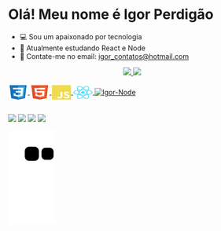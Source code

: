 # Olá! Meu nome é Igor Perdigão

- 💻 Sou um apaixonado por tecnologia
- 📖 Atualmente estudando React e Node
- 📧 Contate-me no email: igor_contatos@hotmail.com

<div align="center">
  <a href="https://github.com/Hashtag-Igor">
  <img height="180em" src="https://github-readme-stats.vercel.app/api?username=Hashtag-igor&show_icons=true&theme=dark&include_all_commits=true&count_private=true"/>
  <img height="180em" src="https://github-readme-stats.vercel.app/api/top-langs/?username=Hashtag-Igor&layout=compact&langs_count=7&theme=dark"/>
</div>
    
  
  <div style="display: inline_block"><br>
    <img align="center" alt="Igor-CSS" height="30" width="40" src="https://raw.githubusercontent.com/devicons/devicon/master/icons/css3/css3-original.svg">
    <img align="center" alt="Igor-HTML" height="30" width="40" src="https://raw.githubusercontent.com/devicons/devicon/master/icons/html5/html5-original.svg">
    <img align="center" alt="Igor-Js" height="30" width="40" src="https://raw.githubusercontent.com/devicons/devicon/master/icons/javascript/javascript-plain.svg">
    <img align="center" alt="Igor-React" height="30" width="40" src="https://raw.githubusercontent.com/devicons/devicon/master/icons/react/react-original.svg">
    <img align="center" alt="Igor-Node" height="30" width="40" src="https://cdn.jsdelivr.net/gh/devicons/devicon/icons/nodejs/nodejs-original.svg">
  </div>
  
  ##
  
  <div> 
  <a href="https://instagram.com/hashtag_igor" target="_blank"><img src="https://img.shields.io/badge/-Instagram-%23E4405F?style=for-the-badge&logo=instagram&logoColor=white" target="_blank"></a>
  <a href = "mailto:igor_contatos@hotmail.com"><img src="https://img.shields.io/badge/Microsoft_Outlook-0078D4?style=for-the-badge&logo=microsoft-outlook&logoColor=white" target="_blank"></a>
  <a href="https://www.linkedin.com/in/igor-perdigao-silva" target="_blank"><img src="https://img.shields.io/badge/-LinkedIn-%230077B5?style=for-the-badge&logo=linkedin&logoColor=white" target="_blank"></a> 
  <a href="https://web.telegram.org/z/" target="_blank"><img src="https://img.shields.io/badge/Telegram-2CA5E0?style=for-the-badge&logo=telegram&logoColor=white" target="_blank">   </a>
  
  ![Snake animation](https://github.com/rafaballerini/rafaballerini/blob/output/github-contribution-grid-snake.svg)
</div>
